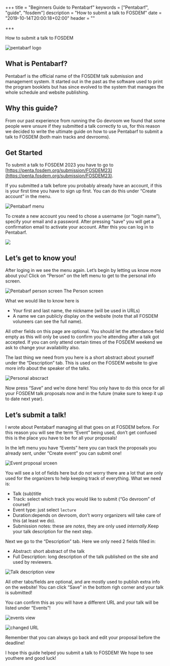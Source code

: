 +++
title = "Beginners Guide to Pentabarf"
keywords = ["Pentabarf", "guide", "fosdem"]
description = "How to submit a talk to FOSDEM"
date = "2019-10-14T20:00:18+02:00"
header = ""

+++

How to submit a talk to FOSDEM

![pentabarf logo](https://cdn-images-1.medium.com/max/1280/0*iJgl7GuVWj1kY5Nw.png)

## What is Pentabarf?

Pentabarf is the official name of the FOSDEM talk submission and management
system. It started out in the past as the software used to print the program
booklets but has since evolved to the system that manages the whole schedule and
website publishing.

## Why this guide?

From our past experience from running the Go devroom we found that some people
were unsure if they submitted a talk correctly to us, for this reason we decided
to write the ultimate guide on how to use Pentabarf to submit a talk to FOSDEM
(both main tracks and devrooms).

## Get Started

To submit a talk to FOSDEM 2023 you have to go to
[https://penta.fosdem.org/submission/FOSDEM23](https://penta.fosdem.org/submission/FOSDEM23).

If you submitted a talk before you probably already have an account, if
this is your first time you have to sign up first. You can do this under “Create
account” in the menu.

![Pentabarf menu](https://cdn-images-1.medium.com/max/1280/1*km9d5qNYAdiXTfdaYAJxAw.png)

To create a new account you need to chose a username (or “login name”), specify
your email and a password. After pressing “save” you will get a confirmation
email to activate your account. After this you can log in to Pentabarf.

![](https://cdn-images-1.medium.com/max/1280/1*GfjnLAksWQINDcu-1OmAHA.png)

## Let’s get to know you!

After loging in we see the menu again. Let’s begin by letting us know more about
you! Click on “Person” on the left menu to get to the personal info screen.

![Pentabarf person screen](https://cdn-images-1.medium.com/max/1280/1*fSxWWoMmTI9NEzds605fXg.png)
<span class="figcaption_hack">The Person screen</span>

What we would like to know here is 

* Your first and last name, the nickname (will be used in URLs)
* A name we can publicly display on the website (note that all FOSDEM voluneers can see the full name).

All other fields on this page are optional. You should let the attendance field empty as this will only be used to
confirm you’re attending after a talk got accepted. 
If you can only attend certain times of the FOSDEM weekend we ask to change your availability also.

The last thing we need from you here is a short abstract about yourself under
the “Description” tab. This is used on the FOSDEM website to give more info
about the speaker of the talks.

![Personal abscract](https://cdn-images-1.medium.com/max/1280/1*A4wSRR4h1qOlZxln_XNKHg.png)

Now press “Save” and we’re done here! You only have to do this once for all your
FOSDEM talk proposals now and in the future (make sure to keep it up to date
next year).

## Let’s submit a talk!

I wrote about Pentabarf managing all that goes on at FOSDEM before. For this
reason you will see the term “Event” being used, don’t get confused this is the
place you have to be for all your proposals!

In the left menu you have “Events” here you can track the proposals you already
sent, under “Create event” you can submit one!

![Event proposal srceen](https://cdn-images-1.medium.com/max/1280/1*-Xn62vWxGbR3o0tO1IgBJg.png)

You will see a lot of fields here but do not worry there are a lot that are only
used for the organizers to help keeping track of everything.
What we need is:

* Talk (sub)title
* Track: select which track you would like to submit (“Go devroom” of course!)
* Event type: just select `lecture`
* Duration:depends on devroom, don’t worry organizers will take care of this (at least we do).
* Submission notes: these are *notes*, they are only used *internally*.Keep your talk description for the next step.

Next we go to the “Description” tab. Here we only need 2 fields filled in:

* Abstract: short abstract of the talk
* Full Description: long description of the talk published on the site and used by reviewers.

![Talk description view](https://cdn-images-1.medium.com/max/1280/1*YAzgFZ8OANFIGIJQoEdW_g.png)

All other tabs/fields are optional, and are mostly used to publish extra info on
the website! You can click “Save” in the bottom righ corner and your talk is
submitted!

You can confirm this as you will have a different URL and your talk will be
listed under “Events”!

![events view](https://cdn-images-1.medium.com/max/960/1*4cHNUkugNdMdrHFE6J4MWQ.png)

![changed URL](https://cdn-images-1.medium.com/max/960/1*ZMizGHBA8KHxlxefEJaS_w.png)

Remember that you can always go back and edit your proposal before the deadline!
 

I hope this guide helped you submit a talk to FOSDEM!
We hope to see youthere and good luck!

